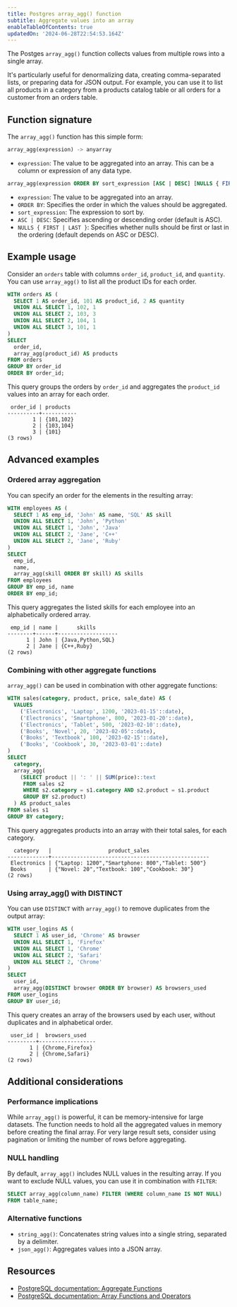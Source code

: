 ```yaml
---
title: Postgres array_agg() function
subtitle: Aggregate values into an array
enableTableOfContents: true
updatedOn: '2024-06-28T22:54:53.164Z'
---
```


The Postges `array_agg()` function collects values from multiple rows into a single array.

It's particularly useful for denormalizing data, creating comma-separated lists, or preparing data for JSON output. For example, you can use it to list all products in a category from a products catalog table or all orders for a customer from an orders table.

<CTA />

## Function signature

The `array_agg()` function has this simple form:

```sql
array_agg(expression) -> anyarray
```

- `expression`: The value to be aggregated into an array. This can be a column or expression of any data type.

```sql
array_agg(expression ORDER BY sort_expression [ASC | DESC] [NULLS { FIRST | LAST }]) -> anyarray
```

- `expression`: The value to be aggregated into an array.
- `ORDER BY`: Specifies the order in which the values should be aggregated.
- `sort_expression`: The expression to sort by.
- `ASC | DESC`: Specifies ascending or descending order (default is ASC).
- `NULLS { FIRST | LAST }`: Specifies whether nulls should be first or last in the ordering (default depends on ASC or DESC).

## Example usage

Consider an `orders` table with columns `order_id`, `product_id`, and `quantity`. You can use `array_agg()` to list all the product IDs for each order.

```sql
WITH orders AS (
  SELECT 1 AS order_id, 101 AS product_id, 2 AS quantity
  UNION ALL SELECT 1, 102, 1
  UNION ALL SELECT 2, 103, 3
  UNION ALL SELECT 2, 104, 1
  UNION ALL SELECT 3, 101, 1
)
SELECT
  order_id,
  array_agg(product_id) AS products
FROM orders
GROUP BY order_id
ORDER BY order_id;
```

This query groups the orders by `order_id` and aggregates the `product_id` values into an array for each order.

```text
 order_id | products
----------+-----------
        1 | {101,102}
        2 | {103,104}
        3 | {101}
(3 rows)
```

## Advanced examples

### Ordered array aggregation

You can specify an order for the elements in the resulting array:

```sql
WITH employees AS (
  SELECT 1 AS emp_id, 'John' AS name, 'SQL' AS skill
  UNION ALL SELECT 1, 'John', 'Python'
  UNION ALL SELECT 1, 'John', 'Java'
  UNION ALL SELECT 2, 'Jane', 'C++'
  UNION ALL SELECT 2, 'Jane', 'Ruby'
)
SELECT
  emp_id,
  name,
  array_agg(skill ORDER BY skill) AS skills
FROM employees
GROUP BY emp_id, name
ORDER BY emp_id;
```

This query aggregates the listed skills for each employee into an alphabetically ordered array.

```text
 emp_id | name |      skills
--------+------+-------------------
      1 | John | {Java,Python,SQL}
      2 | Jane | {C++,Ruby}
(2 rows)
```

### Combining with other aggregate functions

`array_agg()` can be used in combination with other aggregate functions:

```sql
WITH sales(category, product, price, sale_date) AS (
  VALUES
    ('Electronics', 'Laptop', 1200, '2023-01-15'::date),
    ('Electronics', 'Smartphone', 800, '2023-01-20'::date),
    ('Electronics', 'Tablet', 500, '2023-02-10'::date),
    ('Books', 'Novel', 20, '2023-02-05'::date),
    ('Books', 'Textbook', 100, '2023-02-15'::date),
    ('Books', 'Cookbook', 30, '2023-03-01'::date)
)
SELECT
  category,
  array_agg(
    (SELECT product || ': ' || SUM(price)::text
     FROM sales s2
     WHERE s2.category = s1.category AND s2.product = s1.product
     GROUP BY s2.product)
  ) AS product_sales
FROM sales s1
GROUP BY category;
```

This query aggregates products into an array with their total sales, for each category.

```text
  category   |                  product_sales
-------------+--------------------------------------------------
 Electronics | {"Laptop: 1200","Smartphone: 800","Tablet: 500"}
 Books       | {"Novel: 20","Textbook: 100","Cookbook: 30"}
(2 rows)
```

### Using array_agg() with DISTINCT

You can use `DISTINCT` with `array_agg()` to remove duplicates from the output array:

```sql
WITH user_logins AS (
  SELECT 1 AS user_id, 'Chrome' AS browser
  UNION ALL SELECT 1, 'Firefox'
  UNION ALL SELECT 1, 'Chrome'
  UNION ALL SELECT 2, 'Safari'
  UNION ALL SELECT 2, 'Chrome'
)
SELECT
  user_id,
  array_agg(DISTINCT browser ORDER BY browser) AS browsers_used
FROM user_logins
GROUP BY user_id;
```

This query creates an array of the browsers used by each user, without duplicates and in alphabetical order.

```text
 user_id |  browsers_used
---------+------------------
       1 | {Chrome,Firefox}
       2 | {Chrome,Safari}
(2 rows)
```

## Additional considerations

### Performance implications

While `array_agg()` is powerful, it can be memory-intensive for large datasets. The function needs to hold all the aggregated values in memory before creating the final array. For very large result sets, consider using pagination or limiting the number of rows before aggregating.

### NULL handling

By default, `array_agg()` includes NULL values in the resulting array. If you want to exclude NULL values, you can use it in combination with `FILTER`:

```sql
SELECT array_agg(column_name) FILTER (WHERE column_name IS NOT NULL)
FROM table_name;
```

### Alternative functions

- `string_agg()`: Concatenates string values into a single string, separated by a delimiter.
- `json_agg()`: Aggregates values into a JSON array.

## Resources

- [PostgreSQL documentation: Aggregate Functions](https://www.postgresql.org/docs/current/functions-aggregate.html)
- [PostgreSQL documentation: Array Functions and Operators](https://www.postgresql.org/docs/current/functions-array.html)
